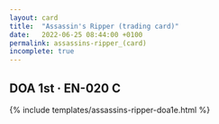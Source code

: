```yaml
---
layout: card
title:  "Assassin's Ripper (trading card)"
date:   2022-06-25 08:44:00 +0100
permalink: assassins-ripper_(card)
incomplete: true
---
```


## DOA 1st &middot; EN-020 C

{% include templates/assassins-ripper-doa1e.html %}

